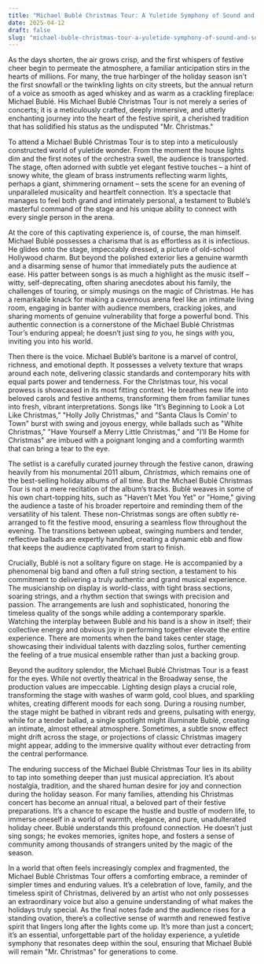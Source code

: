 ```yaml
---
title: "Michael Bublé Christmas Tour: A Yuletide Symphony of Sound and Soul"
date: 2025-04-12
draft: false
slug: "michael-buble-christmas-tour-a-yuletide-symphony-of-sound-and-soul" 
---
```


As the days shorten, the air grows crisp, and the first whispers of festive cheer begin to permeate the atmosphere, a familiar anticipation stirs in the hearts of millions. For many, the true harbinger of the holiday season isn’t the first snowfall or the twinkling lights on city streets, but the annual return of a voice as smooth as aged whiskey and as warm as a crackling fireplace: Michael Bublé. His Michael Bublé Christmas Tour is not merely a series of concerts; it is a meticulously crafted, deeply immersive, and utterly enchanting journey into the heart of the festive spirit, a cherished tradition that has solidified his status as the undisputed "Mr. Christmas."

To attend a Michael Bublé Christmas Tour is to step into a meticulously constructed world of yuletide wonder. From the moment the house lights dim and the first notes of the orchestra swell, the audience is transported. The stage, often adorned with subtle yet elegant festive touches – a hint of snowy white, the gleam of brass instruments reflecting warm lights, perhaps a giant, shimmering ornament – sets the scene for an evening of unparalleled musicality and heartfelt connection. It’s a spectacle that manages to feel both grand and intimately personal, a testament to Bublé’s masterful command of the stage and his unique ability to connect with every single person in the arena.

At the core of this captivating experience is, of course, the man himself. Michael Bublé possesses a charisma that is as effortless as it is infectious. He glides onto the stage, impeccably dressed, a picture of old-school Hollywood charm. But beyond the polished exterior lies a genuine warmth and a disarming sense of humor that immediately puts the audience at ease. His patter between songs is as much a highlight as the music itself – witty, self-deprecating, often sharing anecdotes about his family, the challenges of touring, or simply musings on the magic of Christmas. He has a remarkable knack for making a cavernous arena feel like an intimate living room, engaging in banter with audience members, cracking jokes, and sharing moments of genuine vulnerability that forge a powerful bond. This authentic connection is a cornerstone of the Michael Bublé Christmas Tour’s enduring appeal; he doesn’t just sing *to* you, he sings *with* you, inviting you into his world.

Then there is the voice. Michael Bublé’s baritone is a marvel of control, richness, and emotional depth. It possesses a velvety texture that wraps around each note, delivering classic standards and contemporary hits with equal parts power and tenderness. For the Christmas tour, his vocal prowess is showcased in its most fitting context. He breathes new life into beloved carols and festive anthems, transforming them from familiar tunes into fresh, vibrant interpretations. Songs like "It’s Beginning to Look a Lot Like Christmas," "Holly Jolly Christmas," and "Santa Claus Is Comin’ to Town" burst with swing and joyous energy, while ballads such as "White Christmas," "Have Yourself a Merry Little Christmas," and "I’ll Be Home for Christmas" are imbued with a poignant longing and a comforting warmth that can bring a tear to the eye.

The setlist is a carefully curated journey through the festive canon, drawing heavily from his monumental 2011 album, *Christmas*, which remains one of the best-selling holiday albums of all time. But the Michael Bublé Christmas Tour is not a mere recitation of the album’s tracks. Bublé weaves in some of his own chart-topping hits, such as "Haven’t Met You Yet" or "Home," giving the audience a taste of his broader repertoire and reminding them of the versatility of his talent. These non-Christmas songs are often subtly re-arranged to fit the festive mood, ensuring a seamless flow throughout the evening. The transitions between upbeat, swinging numbers and tender, reflective ballads are expertly handled, creating a dynamic ebb and flow that keeps the audience captivated from start to finish.

Crucially, Bublé is not a solitary figure on stage. He is accompanied by a phenomenal big band and often a full string section, a testament to his commitment to delivering a truly authentic and grand musical experience. The musicianship on display is world-class, with tight brass sections, soaring strings, and a rhythm section that swings with precision and passion. The arrangements are lush and sophisticated, honoring the timeless quality of the songs while adding a contemporary sparkle. Watching the interplay between Bublé and his band is a show in itself; their collective energy and obvious joy in performing together elevate the entire experience. There are moments when the band takes center stage, showcasing their individual talents with dazzling solos, further cementing the feeling of a true musical ensemble rather than just a backing group.

Beyond the auditory splendor, the Michael Bublé Christmas Tour is a feast for the eyes. While not overtly theatrical in the Broadway sense, the production values are impeccable. Lighting design plays a crucial role, transforming the stage with washes of warm gold, cool blues, and sparkling whites, creating different moods for each song. During a rousing number, the stage might be bathed in vibrant reds and greens, pulsating with energy, while for a tender ballad, a single spotlight might illuminate Bublé, creating an intimate, almost ethereal atmosphere. Sometimes, a subtle snow effect might drift across the stage, or projections of classic Christmas imagery might appear, adding to the immersive quality without ever detracting from the central performance.

The enduring success of the Michael Bublé Christmas Tour lies in its ability to tap into something deeper than just musical appreciation. It’s about nostalgia, tradition, and the shared human desire for joy and connection during the holiday season. For many families, attending his Christmas concert has become an annual ritual, a beloved part of their festive preparations. It’s a chance to escape the hustle and bustle of modern life, to immerse oneself in a world of warmth, elegance, and pure, unadulterated holiday cheer. Bublé understands this profound connection. He doesn’t just sing songs; he evokes memories, ignites hope, and fosters a sense of community among thousands of strangers united by the magic of the season.

In a world that often feels increasingly complex and fragmented, the Michael Bublé Christmas Tour offers a comforting embrace, a reminder of simpler times and enduring values. It’s a celebration of love, family, and the timeless spirit of Christmas, delivered by an artist who not only possesses an extraordinary voice but also a genuine understanding of what makes the holidays truly special. As the final notes fade and the audience rises for a standing ovation, there’s a collective sense of warmth and renewed festive spirit that lingers long after the lights come up. It’s more than just a concert; it’s an essential, unforgettable part of the holiday experience, a yuletide symphony that resonates deep within the soul, ensuring that Michael Bublé will remain "Mr. Christmas" for generations to come.